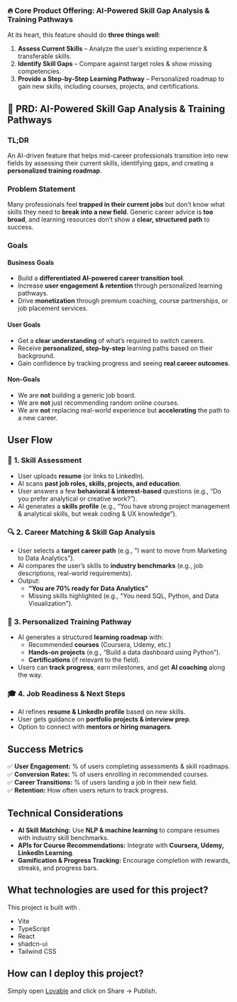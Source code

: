 

### 🔥 Core Product Offering: AI-Powered Skill Gap Analysis & Training Pathways  
At its heart, this feature should do **three things well**:  
1. **Assess Current Skills** – Analyze the user’s existing experience & transferable skills.  
2. **Identify Skill Gaps** – Compare against target roles & show missing competencies.  
3. **Provide a Step-by-Step Learning Pathway** – Personalized roadmap to gain new skills, including courses, projects, and certifications.  


## 📝 PRD: AI-Powered Skill Gap Analysis & Training Pathways  

### **TL;DR**  
An AI-driven feature that helps mid-career professionals transition into new fields by assessing their current skills, identifying gaps, and creating a **personalized training roadmap**.  

### **Problem Statement**  
Many professionals feel **trapped in their current jobs** but don’t know what skills they need to **break into a new field**. Generic career advice is **too broad**, and learning resources don’t show a **clear, structured path** to success.  

### **Goals**  
#### **Business Goals**  
- Build a **differentiated AI-powered career transition tool**.  
- Increase **user engagement & retention** through personalized learning pathways.  
- Drive **monetization** through premium coaching, course partnerships, or job placement services.  

#### **User Goals**  
- Get a **clear understanding** of what’s required to switch careers.  
- Receive **personalized, step-by-step** learning paths based on their background.  
- Gain confidence by tracking progress and seeing **real career outcomes**.  

#### **Non-Goals**  
- We are **not** building a generic job board.  
- We are **not** just recommending random online courses.  
- We are **not** replacing real-world experience but **accelerating** the path to a new career.  


## **User Flow**  
### 🎯 **1. Skill Assessment**  
- User uploads **resume** (or links to LinkedIn).  
- AI scans **past job roles, skills, projects, and education**.  
- User answers a few **behavioral & interest-based** questions (e.g., “Do you prefer analytical or creative work?”).  
- AI generates a **skills profile** (e.g., “You have strong project management & analytical skills, but weak coding & UX knowledge”).  

### 🔍 **2. Career Matching & Skill Gap Analysis**  
- User selects a **target career path** (e.g., "I want to move from Marketing to Data Analytics").  
- AI compares the user’s skills to **industry benchmarks** (e.g., job descriptions, real-world requirements).  
- Output:  
  - **“You are 70% ready for Data Analytics”**  
  - Missing skills highlighted (e.g., "You need SQL, Python, and Data Visualization").  

### 🚀 **3. Personalized Training Pathway**  
- AI generates a structured **learning roadmap** with:  
  - Recommended **courses** (Coursera, Udemy, etc.)  
  - **Hands-on projects** (e.g., “Build a data dashboard using Python”).  
  - **Certifications** (if relevant to the field).  
- Users can **track progress**, earn milestones, and get **AI coaching** along the way.  

### 🎓 **4. Job Readiness & Next Steps**  
- AI refines **resume & LinkedIn profile** based on new skills.  
- User gets guidance on **portfolio projects & interview prep**.  
- Option to connect with **mentors or hiring managers**.  


## **Success Metrics**  
✅ **User Engagement:** % of users completing assessments & skill roadmaps.  
✅ **Conversion Rates:** % of users enrolling in recommended courses.  
✅ **Career Transitions:** % of users landing a job in their new field.  
✅ **Retention:** How often users return to track progress.  

## **Technical Considerations**  
- **AI Skill Matching:** Use **NLP & machine learning** to compare resumes with industry skill benchmarks.  
- **APIs for Course Recommendations:** Integrate with **Coursera, Udemy, LinkedIn Learning**.  
- **Gamification & Progress Tracking:** Encourage completion with rewards, streaks, and progress bars.  


## What technologies are used for this project?

This project is built with .

- Vite
- TypeScript
- React
- shadcn-ui
- Tailwind CSS

## How can I deploy this project?

Simply open [Lovable](https://lovable.dev/projects/f5427ec2-1855-4093-864d-6f06e3b86a21) and click on Share -> Publish.


